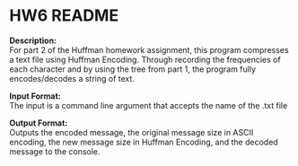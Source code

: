 # HW6 README

**Description:**<br>
For part 2 of the Huffman homework assignment, this program compresses a text file using Huffman Encoding. Through recording the frequencies of each character and by using the tree from part 1, the program fully encodes/decodes a string of text.

**Input Format:**<br>
The input is a command line argument that accepts the name of the .txt file

**Output Format:**<br>
Outputs the encoded message, the original message size in ASCII encoding, the new message size in Huffman Encoding, and the decoded message to the console.